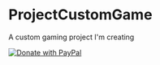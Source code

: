 # ProjectCustomGame
 A custom gaming project I'm creating

<a href="https://www.paypal.com/cgi-bin/webscr?cmd=_donations&business=FC69PRU9X4Z86&lc=BR&item_name=CyberPotato&currency_code=BRL&bn=PP%2dDonationsBF%3abtn_donateCC_LG%2egif%3aNonHosted">
  <img src="https://raw.githubusercontent.com/stefan-niedermann/paypal-donate-button/master/paypal-donate-button.png" alt="Donate with PayPal" />
</a>
